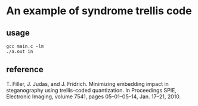 # An example of syndrome trellis code

## usage

```
gcc main.c -lm
./a.out in
```

## reference

T. Filler, J. Judas, and J. Fridrich. Minimizing embedding impact in steganography using trellis-coded quantization.  In Proceedings SPIE, Electronic Imaging, volume 7541, pages 05–01–05–14, Jan. 17–21, 2010.
